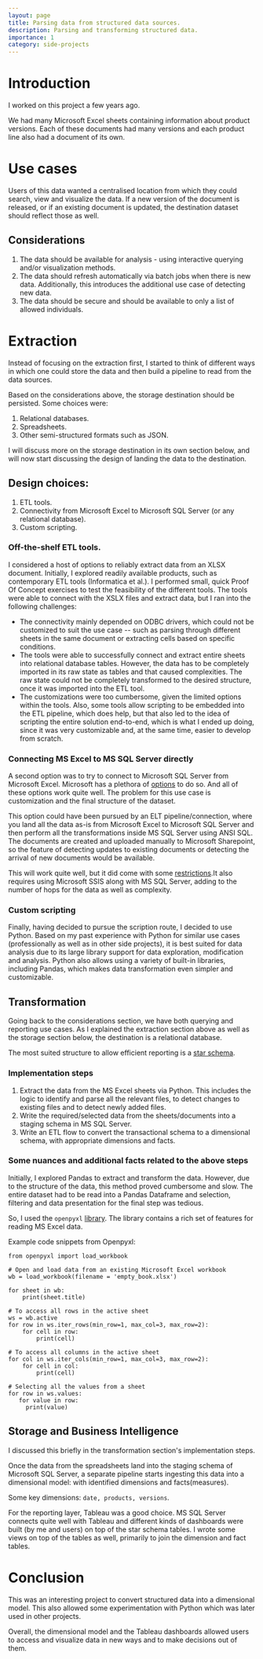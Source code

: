 ```yaml
---
layout: page
title: Parsing data from structured data sources.
description: Parsing and transforming structured data.
importance: 1
category: side-projects
---
```


# Introduction
I worked on this project a few years ago.

We had many Microsoft Excel sheets containing information about product versions. Each of these documents had many versions and each product line also had a document of its own.

# Use cases
Users of this data wanted a centralised location from which they could search, view and visualize the data. If a new version of the document is released, or if an existing document is updated, the destination dataset should reflect those as well.

## Considerations
1. The data should be available for analysis - using interactive querying and/or visualization methods.
2. The data should refresh automatically via batch jobs when there is new data. Additionally, this introduces the additional use case of detecting new data. 
3. The data should be secure and should be available to only a list of allowed individuals.

# Extraction
Instead of focusing on the extraction first, I started to think of different ways in which one could store the data and then build a pipeline to read from the data sources.

Based on the considerations above, the storage destination should be persisted. Some choices were:
1. Relational databases. 
2. Spreadsheets.
3. Other semi-structured formats such as JSON. 

I will discuss more on the storage destination in its own section below, and will now start discussing the design of landing the data to the destination.

## Design choices:
1. ETL tools.
2. Connectivity from Microsoft Excel to Microsoft SQL Server (or any relational database).
3. Custom scripting. 

### Off-the-shelf ETL tools.
I considered a host of options to reliably extract data from an XLSX document. Initially, I explored readily available products, such as contemporary ETL tools (Informatica et al.). I performed small, quick Proof Of Concept exercises to test the feasibility of the different tools. The tools were able to connect with the XSLX files and extract data, but I ran into the following challenges:
- The connectivity mainly depended on ODBC drivers, which could not be customized to suit the use case -- such as parsing through different sheets in the same document or extracting cells based on specific conditions. 
- The tools were able to successfully connect and extract entire sheets into relational database tables. However, the data has to be completely imported in its raw state as tables and that caused complexities. The raw state could not be completely transformed to the desired structure, once it was imported into the ETL tool. 
- The customizations were too cumbersome, given the limited options within the tools. Also, some tools allow scripting to be embedded into the ETL pipeline, which does help, but that also led to the idea of scripting the entire solution end-to-end, which is what I ended up doing, since it was very customizable and, at the same time, easier to develop from scratch.

### Connecting MS Excel to MS SQL Server directly
A second option was to try to connect to Microsoft SQL Server from Microsoft Excel. Microsoft has a plethora of [options](https://learn.microsoft.com/en-us/sql/relational-databases/import-export/import-data-from-excel-to-sql?view=sql-server-ver16) to do so. And all of these options work quite well. The problem for this use case is customization and the final structure of the dataset. 

This option could have been pursued by an ELT pipeline/connection, where you land all the data as-is from Microsoft Excel to Microsoft SQL Server and then perform all the transformations inside MS SQL Server using ANSI SQL. The documents are created and uploaded manually to Microsoft Sharepoint, so the feature of detecting updates to existing documents or detecting the arrival of new documents would be available. 

This will work quite well, but it did come with some [restrictions](https://learn.microsoft.com/en-us/sql/integration-services/load-data-to-from-excel-with-ssis?view=sql-server-ver16#issues-importing).It also requires using Microsoft SSIS along with MS SQL Server, adding to the number of hops for the data as well as complexity.

### Custom scripting
Finally, having decided to pursue the scription route, I decided to use Python. Based on my past experience with Python for similar use cases (professionally as well as in other side projects),  it is best suited for data analysis due to its large library support for data exploration, modification and analysis. Python also allows using a variety of built-in libraries, including Pandas, which makes data transformation even simpler and customizable. 

## Transformation
Going back to the considerations section, we have both querying and reporting use cases. As I explained the extraction section above as well as the storage section below, the destination is a relational database.  

The most suited structure to allow efficient reporting is a [star schema](https://www.kimballgroup.com/1997/08/a-dimensional-modeling-manifesto/). 

### Implementation steps
1. Extract the data from the MS Excel sheets via Python. This includes the logic to identify and parse all the relevant files, to detect changes to existing files and to detect newly added files.
2. Write the required/selected data from the sheets/documents into a staging schema in MS SQL Server.
3. Write an ETL flow to convert the transactional schema to a dimensional schema, with appropriate dimensions and facts.

### Some nuances and additional facts related to the above steps

Initially, I explored Pandas to extract and transform the data. However, due to the structure of the data, this method proved cumbersome and slow. The entire dataset had to be read into a Pandas Dataframe and selection, filtering and data presentation for the final step was tedious. 

So, I used the `openpyxl` [library](https://openpyxl.readthedocs.io/en/stable/). The library contains a rich set of features for reading MS Excel data.

Example code snippets from Openpyxl:

```
from openpyxl import load_workbook

# Open and load data from an existing Microsoft Excel workbook
wb = load_workbook(filename = 'empty_book.xlsx')

for sheet in wb:
    print(sheet.title)

# To access all rows in the active sheet
ws = wb.active
for row in ws.iter_rows(min_row=1, max_col=3, max_row=2):
    for cell in row:
        print(cell)
        
# To access all columns in the active sheet
for col in ws.iter_cols(min_row=1, max_col=3, max_row=2):
    for cell in col:
        print(cell)

# Selecting all the values from a sheet
for row in ws.values:
   for value in row:
     print(value)
```

## Storage and Business Intelligence
I discussed this briefly in the transformation section's implementation steps.

Once the data from the spreadsheets land into the staging schema of Microsoft SQL Server, a separate pipeline starts ingesting this data into a dimensional model: with identified dimensions and facts(measures). 

Some key dimensions: `date, products, versions`.

For the reporting layer, Tableau was a good choice. MS SQL Server connects quite well with Tableau and different kinds of dashboards were built (by me and users) on top of the star schema tables. I wrote some views on top of the tables as well, primarily to join the dimension and fact tables.

# Conclusion
This was an interesting project to convert structured data into a dimensional model. This also allowed some experimentation with Python which was later used in other projects.

Overall, the dimensional model and the Tableau dashboards allowed users to access and visualize data in new ways and to make decisions out of them.
